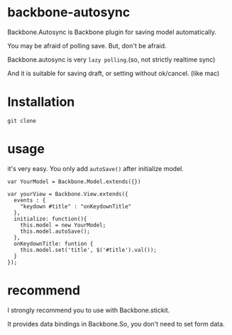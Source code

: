 # backbone-autosync

Backbone.Autosync is Backbone plugin for saving model automatically.

You may be afraid of polling save. But, don't be afraid.

Backbone.autosync is very ```lazy polling```.(so, not strictly realtime sync)

And it is suitable for saving draft, or setting without ok/cancel. (like mac)

# Installation

```
git clone
```

# usage

it's very easy. You only add ```autoSave()``` after initialize model.

```
var YourModel = Backbone.Model.extends({})

var yourView = Backbone.View.extends({
  events : {
    "keydown #title" : "onKeydownTitle"
  },
  initialize: function(){
    this.model = new YourModel;
    this.model.autoSave();
  },
  onKeydownTitle: funtion {
    this.model.set('title', $('#title').val());
  }
});
```

# recommend

I strongly recommend you to use with Backbone.stickit.

It provides data bindings in Backbone.So, you don't need to set form data.


